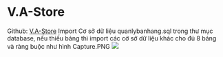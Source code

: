 # V.A-Store

Github: <a href="https://github.com/giangcse/V.A-Store">V.A-Store</a>
Import Cơ sở dữ liệu quanlybanhang.sql trong thư mục database, nếu thiếu bảng thì import các cở sở dữ liệu khác cho đủ 8 bảng và ràng buộc như hình Capture.PNG
<img src="Capture.PNG" />
